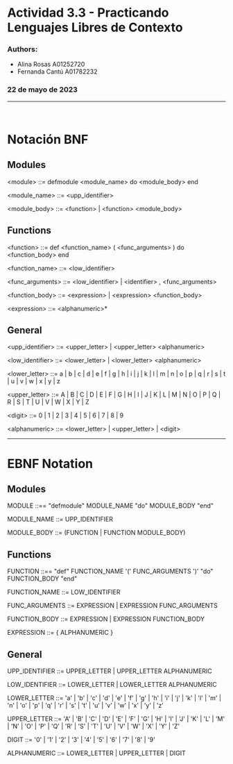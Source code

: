 # Actividad 3.3 - Practicando Lenguajes Libres de Contexto
### Authors:
- Alina Rosas A01252720
- Fernanda Cantú A01782232
### 22 de mayo de 2023

<hr>
<br>

# Notación BNF
## **Modules**
\<module\> ::= defmodule \<module_name\> do \<module_body\> end

\<module_name\> ::= \<upp_identifier\>

\<module_body\> ::= \<function\> | \<function\> \<module_body\>


## **Functions**

\<function\> ::= def \<function_name\> ( \<func_arguments\> ) do \<function_body\> end

\<function_name\> ::= \<low_identifier\>

\<func_arguments\> ::= \<low_identifier\> | \<identifier\> , \<func_arguments\>

\<function_body\> ::= \<expression\> | \<expression\> \<function_body\>

\<expression\> ::= \<alphanumeric\>*

## **General**

\<upp_identifier\> ::= \<upper_letter\> | \<upper_letter\> \<alphanumeric\>

\<low_identifier\> ::= \<lower_letter\> | \<lower_letter\> \<alphanumeric\>

\<lower_letter\> ::= a | b | c | d | e | f | g | h | i | j | k | l | m | n | o | p | q | r | s | t | u | v | w | x | y | z

\<upper_letter\> ::= A | B | C | D | E | F | G | H | I | J | K | L | M | N | O | P | Q | R | S | T | U | V | W | X | Y | Z

\<digit\> ::= 0 | 1 | 2 | 3 | 4 | 5 | 6 | 7 | 8 | 9

\<alphanumeric\> ::= \<lower_letter\> | \<upper_letter\> | \<digit\>

---
# EBNF Notation
## **Modules**
MODULE ::== "defmodule" MODULE_NAME "do" MODULE_BODY "end"

MODULE_NAME ::= UPP_IDENTIFIER

MODULE_BODY ::= (FUNCTION | FUNCTION MODULE_BODY)

## **Functions**

FUNCTION ::== "def" FUNCTION_NAME '(' FUNC_ARGUMENTS ')' "do" FUNCTION_BODY "end"

FUNCTION_NAME ::= LOW_IDENTIFIER

FUNC_ARGUMENTS ::= EXPRESSION | EXPRESSION FUNC_ARGUMENTS 

FUNCTION_BODY ::= EXPRESSION | EXPRESSION FUNCTION_BODY 

EXPRESSION ::= { ALPHANUMERIC }

## **General**

UPP_IDENTIFIER ::= UPPER_LETTER | UPPER_LETTER ALPHANUMERIC

LOW_IDENTIFIER ::= LOWER_LETTER | LOWER_LETTER ALPHANUMERIC

LOWER_LETTER ::= 'a' | 'b' | 'c' | 'd' | 'e' | 'f' | 'g' | 'h' | 'i' | 'j' | 'k' | 'l' | 'm' | 'n' | 'o' | 'p' | 'q' | 'r' | 's' | 't' | 'u' | 'v' | 'w' | 'x' | 'y' | 'z'

UPPER_LETTER ::= 'A' | 'B' | 'C' | 'D' | 'E' | 'F' | 'G' | 'H' | 'I' | 'J' | 'K' | 'L' | 'M' | 'N' | 'O' | 'P' | 'Q' | 'R' | 'S' | 'T' | 'U' | 'V' | 'W' | 'X' | 'Y' | 'Z'

DIGIT ::= '0' | '1' | '2' | '3' | '4' | '5' | '6' | '7' | '8' | '9'

ALPHANUMERIC ::= LOWER_LETTER | UPPER_LETTER | DIGIT